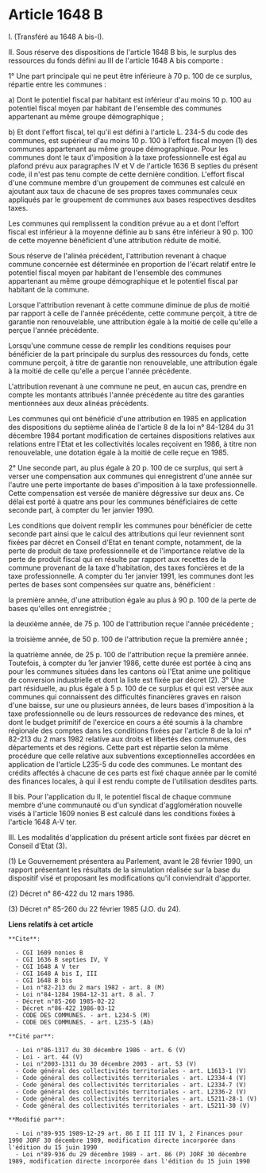 # Article 1648 B

I. (Transféré au 1648 A bis-I).

II. Sous réserve des dispositions de l'article 1648 B bis, le surplus des ressources du fonds défini au III de l'article 1648
A bis comporte :

1° Une part principale qui ne peut être inférieure à 70 p. 100 de ce surplus, répartie entre les communes :

a) Dont le potentiel fiscal par habitant est inférieur d'au moins 10 p. 100 au potentiel fiscal moyen par habitant de
l'ensemble des communes appartenant au même groupe démographique ;

b) Et dont l'effort fiscal, tel qu'il est défini à l'article L. 234-5 du code des communes, est supérieur d'au moins 10 p.
100 à l'effort fiscal moyen (1) des communes appartenant au même groupe démographique. Pour les communes dont le taux
d'imposition à la taxe professionnelle est égal au plafond prévu aux paragraphes IV et V de l'article 1636 B septies du
présent code, il n'est pas tenu compte de cette dernière condition. L'effort fiscal d'une commune membre d'un groupement de
communes est calculé en ajoutant aux taux de chacune de ses propres taxes communales ceux appliqués par le groupement de
communes aux bases respectives desdites taxes.

Les communes qui remplissent la condition prévue au a et dont l'effort fiscal est inférieur à la moyenne définie au b sans
être inférieur à 90 p. 100 de cette moyenne bénéficient d'une attribution réduite de moitié.

Sous réserve de l'alinéa précédent, l'attribution revenant à chaque commune concernée est déterminée en proportion de l'écart
relatif entre le potentiel fiscal moyen par habitant de l'ensemble des communes appartenant au même groupe démographique et
le potentiel fiscal par habitant de la commune.

Lorsque l'attribution revenant à cette commune diminue de plus de moitié par rapport à celle de l'année précédente, cette
commune perçoit, à titre de garantie non renouvelable, une attribution égale à la moitié de celle qu'elle a perçue l'année
précédente.

Lorsqu'une commune cesse de remplir les conditions requises pour bénéficier de la part principale du surplus des ressources
du fonds, cette commune perçoit, à titre de garantie non renouvelable, une attribution égale à la moitié de celle qu'elle a
perçue l'année précédente.

L'attribution revenant à une commune ne peut, en aucun cas, prendre en compte les montants attribués l'année précédente au
titre des garanties mentionnées aux deux alinéas précédents.

Les communes qui ont bénéficié d'une attribution en 1985 en application des dispositions du septième alinéa de l'article 8 de
la loi n° 84-1284 du 31 décembre 1984 portant modification de certaines dispositions relatives aux relations entre l'Etat et
les collectivités locales reçoivent en 1986, à titre non renouvelable, une dotation égale à la moitié de celle reçue en 1985.

2° Une seconde part, au plus égale à 20 p. 100 de ce surplus, qui sert à verser une compensation aux communes qui
enregistrent d'une année sur l'autre une perte importante de bases d'imposition à la taxe professionnelle. Cette compensation
est versée de manière dégressive sur deux ans. Ce délai est porté à quatre ans pour les communes bénéficiaires de cette
seconde part, à compter du 1er janvier 1990.

Les conditions que doivent remplir les communes pour bénéficier de cette seconde part ainsi que le calcul des attributions
qui leur reviennent sont fixées par décret en Conseil d'Etat en tenant compte, notamment, de la perte de produit de taxe
professionnelle et de l'importance relative de la perte de produit fiscal qui en résulte par rapport aux recettes de la
commune provenant de la taxe d'habitation, des taxes foncières et de la taxe professionnelle.    A compter du 1er janvier
1991, les communes dont les pertes de bases sont compensées sur quatre ans, bénéficient :

la première année, d'une attribution égale au plus à 90 p. 100 de la perte de bases qu'elles ont enregistrée ;

la deuxième année, de 75 p. 100 de l'attribution reçue l'année précédente ;

la troisième année, de 50 p. 100 de l'attribution reçue la première année ;

la quatrième année, de 25 p. 100 de l'attribution reçue la première année. Toutefois, à compter du 1er janvier 1986, cette
durée est portée à cinq ans pour les communes situées dans les cantons où l'Etat anime une politique de conversion
industrielle et dont la liste est fixée par décret (2).    3° Une part résiduelle, au plus égale à 5 p. 100 de ce surplus et
qui est versée aux communes qui connaissent des difficultés financières graves en raison d'une baisse, sur une ou plusieurs
années, de leurs bases d'imposition à la taxe professionnelle ou de leurs ressources de redevance des mines, et dont le
budget primitif de l'exercice en cours a été soumis à la chambre régionale des comptes dans les conditions fixées par
l'article 8 de la loi n° 82-213 du 2 mars 1982 relative aux droits et libertés des communes, des départements et des régions.
Cette part est répartie selon la même procédure que celle relative aux subventions exceptionnelles accordées en application
de l'article L235-5 du code des communes.    Le montant des crédits affectés à chacune de ces parts est fixé chaque année par
le comité des finances locales, à qui il est rendu compte de l'utilisation desdites parts.

II bis. Pour l'application du II, le potentiel fiscal de chaque commune membre d'une communauté ou d'un syndicat
d'agglomération nouvelle visés à l'article 1609 nonies B est calculé dans les conditions fixées à l'article 1648 A-V ter.

III. Les modalités d'application du présent article sont fixées par décret en Conseil d'Etat (3).

(1) Le Gouvernement présentera au Parlement, avant le 28 février 1990, un rapport présentant les résultats de la simulation
réalisée sur la base du dispositif visé et proposant les modifications qu'il conviendrait d'apporter.

(2) Décret n° 86-422 du 12 mars 1986.

(3) Décret n° 85-260 du 22 février 1985 (J.O. du 24).

**Liens relatifs à cet article**

	**Cite**:

	  - CGI 1609 nonies B
	  - CGI 1636 B septies IV, V
	  - CGI 1648 A V ter
	  - CGI 1648 A bis I, III
	  - CGI 1648 B bis
	  - Loi n°82-213 du 2 mars 1982 - art. 8 (M)
	  - Loi n°84-1284 1984-12-31 art. 8 al. 7
	  - Décret n°85-260 1985-02-22
	  - Décret n°86-422 1986-03-12
	  - CODE DES COMMUNES. - art. L234-5 (M)
	  - CODE DES COMMUNES. - art. L235-5 (Ab)

	**Cité par**:

	  - Loi n°86-1317 du 30 décembre 1986 - art. 6 (V)
	  - Loi - art. 44 (V)
	  - Loi n°2003-1311 du 30 décembre 2003 - art. 53 (V)
	  - Code général des collectivités territoriales - art. L1613-1 (V)
	  - Code général des collectivités territoriales - art. L2334-4 (V)
	  - Code général des collectivités territoriales - art. L2334-7 (V)
	  - Code général des collectivités territoriales - art. L2336-2 (V)
	  - Code général des collectivités territoriales - art. L5211-28-1 (V)
	  - Code général des collectivités territoriales - art. L5211-30 (V)

	**Modifié par**:

	  - Loi n°89-935 1989-12-29 art. 86 I II III IV 1, 2 Finances pour 1990 JORF 30 décembre 1989, modification directe incorporée dans l'édition du 15 juin 1990
	  - Loi n°89-936 du 29 décembre 1989 - art. 86 (P) JORF 30 décembre 1989, modification directe incorporée dans l'édition du 15 juin 1990

